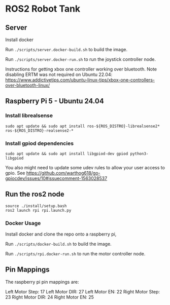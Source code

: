 # ROS2 Robot Tank

## Server

Install docker

Run `./scripts/server.docker-build.sh` to build the image.

Run `./scripts/server.docker-run.sh` to run the joystick controller node.

Instructions for getting xbox one controller working over bluetooth. Note disabling ERTM was not required on Ubuntu 22.04: https://www.addictivetips.com/ubuntu-linux-tips/xbox-one-controllers-over-bluetooth-linux/


## Raspberry Pi 5 - Ubuntu 24.04

### Install librealsense

```
sudo apt update && sudo apt install ros-${ROS_DISTRO}-librealsense2* ros-${ROS_DISTRO}-realsense2-*
```

### Install gpiod dependencies

```
sudo apt update && sudo apt install libgpiod-dev gpiod python3-libgpiod
```

You also might need to update some udev rules to allow your user access to gpio. See https://github.com/warthog618/go-gpiocdev/issues/10#issuecomment-1563028537


## Run the ros2 node

```
source ./install/setup.bash
ros2 launch rpi rpi.launch.py
```

### Docker Usage 
Install docker and clone the repo onto a raspberry pi,

Run `./scripts/docker-build.sh` to build the image.

Run `./scripts/rpi.docker-run.sh` to run the motor controller node.


## Pin Mappings
The raspberry pi pin mappings are:

Left Motor Step: 17
Left Motor DIR:  27
Left Motor EN:   22
Right Motor Step: 23
Right Motor DIR:  24
Right Motor EN:   25

